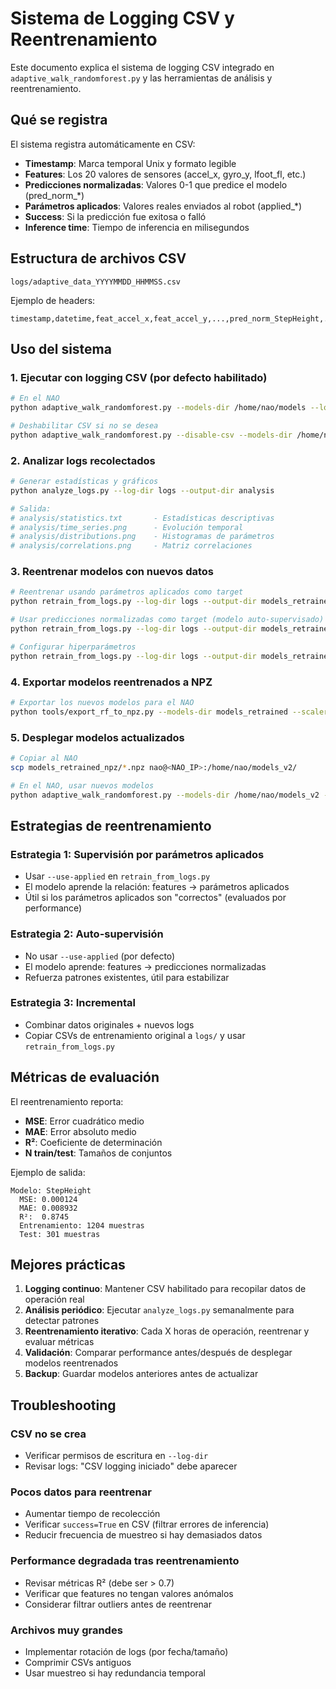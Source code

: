 # Sistema de Logging CSV y Reentrenamiento

Este documento explica el sistema de logging CSV integrado en `adaptive_walk_randomforest.py` y las herramientas de análisis y reentrenamiento.

## Qué se registra

El sistema registra automáticamente en CSV:

- **Timestamp**: Marca temporal Unix y formato legible
- **Features**: Los 20 valores de sensores (accel_x, gyro_y, lfoot_fl, etc.)
- **Predicciones normalizadas**: Valores 0-1 que predice el modelo (pred_norm_*)
- **Parámetros aplicados**: Valores reales enviados al robot (applied_*)
- **Success**: Si la predicción fue exitosa o falló
- **Inference time**: Tiempo de inferencia en milisegundos

## Estructura de archivos CSV

```
logs/adaptive_data_YYYYMMDD_HHMMSS.csv
```

Ejemplo de headers:
```
timestamp,datetime,feat_accel_x,feat_accel_y,...,pred_norm_StepHeight,...,applied_StepHeight,...,success,inference_time_ms
```

## Uso del sistema

### 1. Ejecutar con logging CSV (por defecto habilitado)

```bash
# En el NAO
python adaptive_walk_randomforest.py --models-dir /home/nao/models --log-dir /home/nao/logs --log-level info

# Deshabilitar CSV si no se desea
python adaptive_walk_randomforest.py --disable-csv --models-dir /home/nao/models
```

### 2. Analizar logs recolectados

```bash
# Generar estadísticas y gráficos
python analyze_logs.py --log-dir logs --output-dir analysis

# Salida:
# analysis/statistics.txt       - Estadísticas descriptivas
# analysis/time_series.png      - Evolución temporal
# analysis/distributions.png    - Histogramas de parámetros
# analysis/correlations.png     - Matriz correlaciones
```

### 3. Reentrenar modelos con nuevos datos

```bash
# Reentrenar usando parámetros aplicados como target
python retrain_from_logs.py --log-dir logs --output-dir models_retrained --use-applied

# Usar predicciones normalizadas como target (modelo auto-supervisado)
python retrain_from_logs.py --log-dir logs --output-dir models_retrained

# Configurar hiperparámetros
python retrain_from_logs.py --log-dir logs --output-dir models_retrained --n-estimators 200 --max-depth 15
```

### 4. Exportar modelos reentrenados a NPZ

```bash
# Exportar los nuevos modelos para el NAO
python tools/export_rf_to_npz.py --models-dir models_retrained --scaler models_retrained/feature_scaler.pkl --out-dir models_retrained_npz
```

### 5. Desplegar modelos actualizados

```bash
# Copiar al NAO
scp models_retrained_npz/*.npz nao@<NAO_IP>:/home/nao/models_v2/

# En el NAO, usar nuevos modelos
python adaptive_walk_randomforest.py --models-dir /home/nao/models_v2 --log-dir /home/nao/logs_v2
```

## Estrategias de reentrenamiento

### Estrategia 1: Supervisión por parámetros aplicados
- Usar `--use-applied` en `retrain_from_logs.py`
- El modelo aprende la relación: features → parámetros aplicados
- Útil si los parámetros aplicados son "correctos" (evaluados por performance)

### Estrategia 2: Auto-supervisión
- No usar `--use-applied` (por defecto)
- El modelo aprende: features → predicciones normalizadas
- Refuerza patrones existentes, útil para estabilizar

### Estrategia 3: Incremental
- Combinar datos originales + nuevos logs
- Copiar CSVs de entrenamiento original a `logs/` y usar `retrain_from_logs.py`

## Métricas de evaluación

El reentrenamiento reporta:
- **MSE**: Error cuadrático medio
- **MAE**: Error absoluto medio  
- **R²**: Coeficiente de determinación
- **N train/test**: Tamaños de conjuntos

Ejemplo de salida:
```
Modelo: StepHeight
  MSE: 0.000124
  MAE: 0.008932
  R²:  0.8745
  Entrenamiento: 1204 muestras
  Test: 301 muestras
```

## Mejores prácticas

1. **Logging continuo**: Mantener CSV habilitado para recopilar datos de operación real
2. **Análisis periódico**: Ejecutar `analyze_logs.py` semanalmente para detectar patrones
3. **Reentrenamiento iterativo**: Cada X horas de operación, reentrenar y evaluar métricas
4. **Validación**: Comparar performance antes/después de desplegar modelos reentrenados
5. **Backup**: Guardar modelos anteriores antes de actualizar

## Troubleshooting

### CSV no se crea
- Verificar permisos de escritura en `--log-dir`
- Revisar logs: "CSV logging iniciado" debe aparecer

### Pocos datos para reentrenar
- Aumentar tiempo de recolección
- Verificar `success=True` en CSV (filtrar errores de inferencia)
- Reducir frecuencia de muestreo si hay demasiados datos

### Performance degradada tras reentrenamiento
- Revisar métricas R² (debe ser > 0.7)
- Verificar que features no tengan valores anómalos
- Considerar filtrar outliers antes de reentrenar

### Archivos muy grandes
- Implementar rotación de logs (por fecha/tamaño)
- Comprimir CSVs antiguos
- Usar muestreo si hay redundancia temporal
